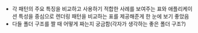 - 각 패턴의 주요 특징을 비교하고 사용하기 적합한 사례를 보여주는 표와 애플리케이션 특성을 중심으로 렌더링 패턴을 비교하는 표를 제공해준게 한 눈에 보기 좋았음
- 다들 폴더 구조를 짤 때 어떻게 짜는지 궁금함(각자가 생각하는 좋은 폴더 구조?)